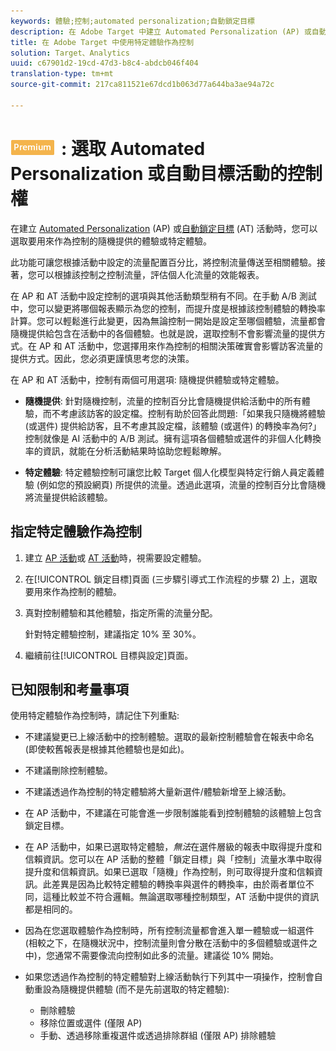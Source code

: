 ```yaml
---
keywords: 體驗;控制;automated personalization;自動鎖定目標
description: 在 Adobe Target 中建立 Automated Personalization (AP) 或自動鎖定目標活動時，選取要用來作為控制的體驗。
title: 在 Adobe Target 中使用特定體驗作為控制
solution: Target、Analytics
uuid: c67901d2-19cd-47d3-b8c4-abdcb046f404
translation-type: tm+mt
source-git-commit: 217ca811521e67dcd1b063d77a644ba3ae94a72c

---
```



# ![PREMIUM](/help/assets/premium.png): 選取 Automated Personalization 或自動目標活動的控制權

在建立 [Automated Personalization](/help/c-activities/t-automated-personalization/automated-personalization.md) (AP) 或[自動鎖定目標](/help/c-activities/auto-target-to-optimize.md) (AT) 活動時，您可以選取要用來作為控制的隨機提供的體驗或特定體驗。

此功能可讓您根據活動中設定的流量配置百分比，將控制流量傳送至相關體驗。接著，您可以根據該控制之控制流量，評估個人化流量的效能報表。

在 AP 和 AT 活動中設定控制的選項與其他活動類型稍有不同。在手動 A/B 測試中，您可以變更將哪個報表顯示為您的控制，而提升度是根據該控制體驗的轉換率計算。您可以輕鬆進行此變更，因為無論控制一開始是設定至哪個體驗，流量都會隨機提供給包含在活動中的各個體驗。也就是說，選取控制不會影響流量的提供方式。在 AP 和 AT 活動中，您選擇用來作為控制的相關決策確實會影響訪客流量的提供方式。因此，您必須更謹慎思考您的決策。

在 AP 和 AT 活動中，控制有兩個可用選項: 隨機提供體驗或特定體驗。

* **隨機提供**: 針對隨機控制，流量的控制百分比會隨機提供給活動中的所有體驗，而不考慮該訪客的設定檔。控制有助於回答此問題:「如果我只隨機將體驗 (或選件) 提供給訪客，且不考慮其設定檔，該體驗 (或選件) 的轉換率為何?」控制就像是 AI 活動中的 A/B 測試。擁有這項各個體驗或選件的非個人化轉換率的資訊，就能在分析活動結果時協助您輕鬆瞭解。

* **特定體驗**: 特定體驗控制可讓您比較 Target 個人化模型與特定行銷人員定義體驗 (例如您的預設網頁) 所提供的流量。透過此選項，流量的控制百分比會隨機將流量提供給該體驗。

## 指定特定體驗作為控制

1. 建立 [AP 活動](/help/c-activities/t-automated-personalization/create-ap-activity.md)或 [AT 活動](/help/c-activities/t-test-ab/t-test-create-ab/ab-audience.md)時，視需要設定體驗。
1. 在[!UICONTROL 鎖定目標]頁面 (三步驟引導式工作流程的步驟 2) 上，選取要用來作為控制的體驗。
1. 真對控制體驗和其他體驗，指定所需的流量分配。

   針對特定體驗控制，建議指定 10% 至 30%。

1. 繼續前往[!UICONTROL 目標與設定]頁面。

## 已知限制和考量事項

使用特定體驗作為控制時，請記住下列重點:

* 不建議變更已上線活動中的控制體驗。選取的最新控制體驗會在報表中命名 (即使較舊報表是根據其他體驗也是如此)。
* 不建議刪除控制體驗。
* 不建議透過作為控制的特定體驗將大量新選件/體驗新增至上線活動。
* 在 AP 活動中，不建議在可能會進一步限制誰能看到控制體驗的該體驗上包含鎖定目標。
* 在 AP 活動中，如果已選取特定體驗，*無法*&#x200B;在選件層級的報表中取得提升度和信賴資訊。您可以在 AP 活動的整體「鎖定目標」與「控制」流量水準中取得提升度和信賴資訊。如果已選取「隨機」作為控制，則可取得提升度和信賴資訊。此差異是因為比較特定體驗的轉換率與選件的轉換率，由於兩者單位不同，這種比較並不符合邏輯。無論選取哪種控制類型，AT 活動中提供的資訊都是相同的。
* 因為在您選取體驗作為控制時，所有控制流量都會進入單一體驗或一組選件 (相較之下，在隨機狀況中，控制流量則會分散在活動中的多個體驗或選件之中)，您通常不需要像流向控制如此多的流量。建議從 10% 開始。
* 如果您透過作為控制的特定體驗對上線活動執行下列其中一項操作，控制會自動重設為隨機提供體驗 (而不是先前選取的特定體驗):

   * 刪除體驗
   * 移除位置或選件 (僅限 AP)
   * 手動、透過移除重複選件或透過排除群組 (僅限 AP) 排除體驗

